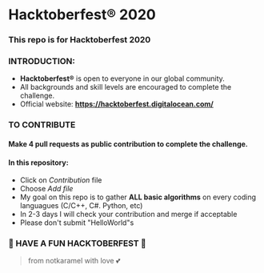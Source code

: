 # Hacktoberfest® 2020
### This repo is for Hacktoberfest 2020

### **INTRODUCTION:**
- **Hacktoberfest®** is open to everyone in our global community. 
- All backgrounds and skill levels are encouraged to complete the challenge.
- Official website: **https://hacktoberfest.digitalocean.com/**

### **TO CONTRIBUTE**
#### Make 4 pull requests as public contribution to complete the challenge.
#### In this repository:
- Click on _Contribution_ file
- Choose _Add file_
- My goal on this repo is to gather **ALL basic algorithms** on every coding languagues (C/C++, C#. Python, etc)
- In 2-3 days I will check your contribution and merge if acceptable
- Please don't submit "HelloWorld"s

### 🎉 HAVE A FUN HACKTOBERFEST 🎉
> from notkaramel with love 💕
